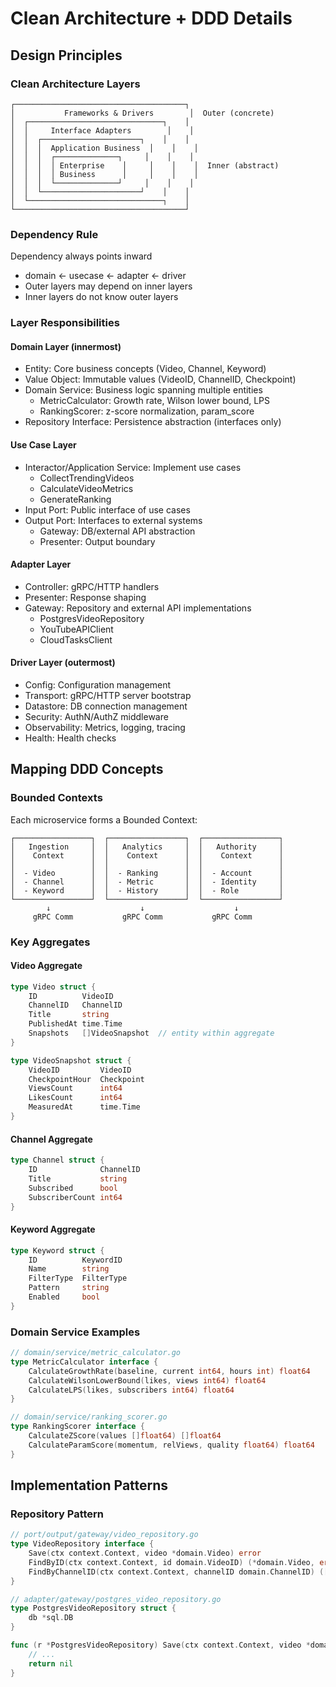 # Clean Architecture + DDD Details

## Design Principles

### Clean Architecture Layers

```
┌──────────────────────────────────────┐
│           Frameworks & Drivers        │  Outer (concrete)
│  ┌──────────────────────────────┐    │
│  │     Interface Adapters        │    │
│  │  ┌──────────────────────┐    │    │
│  │  │  Application Business  │    │    │
│  │  │  ┌──────────────┐     │    │    │
│  │  │  │ Enterprise    │     │    │    │  Inner (abstract)
│  │  │  │ Business      │     │    │    │
│  │  │  └──────────────┘     │    │    │
│  │  └──────────────────────┘    │    │
│  └──────────────────────────────┐    │
└──────────────────────────────────────┘
```

### Dependency Rule

Dependency always points inward
- domain ← usecase ← adapter ← driver
- Outer layers may depend on inner layers
- Inner layers do not know outer layers

### Layer Responsibilities

#### Domain Layer (innermost)
- Entity: Core business concepts (Video, Channel, Keyword)
- Value Object: Immutable values (VideoID, ChannelID, Checkpoint)
- Domain Service: Business logic spanning multiple entities
  - MetricCalculator: Growth rate, Wilson lower bound, LPS
  - RankingScorer: z-score normalization, param_score
- Repository Interface: Persistence abstraction (interfaces only)

#### Use Case Layer
- Interactor/Application Service: Implement use cases
  - CollectTrendingVideos
  - CalculateVideoMetrics
  - GenerateRanking
- Input Port: Public interface of use cases
- Output Port: Interfaces to external systems
  - Gateway: DB/external API abstraction
  - Presenter: Output boundary

#### Adapter Layer
- Controller: gRPC/HTTP handlers
- Presenter: Response shaping
- Gateway: Repository and external API implementations
  - PostgresVideoRepository
  - YouTubeAPIClient
  - CloudTasksClient

#### Driver Layer (outermost)
- Config: Configuration management
- Transport: gRPC/HTTP server bootstrap
- Datastore: DB connection management
- Security: AuthN/AuthZ middleware
- Observability: Metrics, logging, tracing
- Health: Health checks

## Mapping DDD Concepts

### Bounded Contexts

Each microservice forms a Bounded Context:

```
┌─────────────────┐  ┌─────────────────┐  ┌─────────────────┐
│   Ingestion     │  │   Analytics     │  │   Authority     │
│    Context      │  │    Context      │  │    Context      │
│                 │  │                 │  │                 │
│  - Video        │  │  - Ranking      │  │  - Account      │
│  - Channel      │  │  - Metric       │  │  - Identity     │
│  - Keyword      │  │  - History      │  │  - Role         │
└─────────────────┘  └─────────────────┘  └─────────────────┘
        ↓                    ↓                    ↓
     gRPC Comm           gRPC Comm           gRPC Comm
```

### Key Aggregates

#### Video Aggregate
```go
type Video struct {
    ID          VideoID
    ChannelID   ChannelID  
    Title       string
    PublishedAt time.Time
    Snapshots   []VideoSnapshot  // entity within aggregate
}

type VideoSnapshot struct {
    VideoID         VideoID
    CheckpointHour  Checkpoint
    ViewsCount      int64
    LikesCount      int64
    MeasuredAt      time.Time
}
```

#### Channel Aggregate
```go
type Channel struct {
    ID              ChannelID
    Title           string
    Subscribed      bool
    SubscriberCount int64
}
```

#### Keyword Aggregate
```go
type Keyword struct {
    ID          KeywordID
    Name        string
    FilterType  FilterType
    Pattern     string
    Enabled     bool
}
```

### Domain Service Examples

```go
// domain/service/metric_calculator.go
type MetricCalculator interface {
    CalculateGrowthRate(baseline, current int64, hours int) float64
    CalculateWilsonLowerBound(likes, views int64) float64
    CalculateLPS(likes, subscribers int64) float64
}

// domain/service/ranking_scorer.go  
type RankingScorer interface {
    CalculateZScore(values []float64) []float64
    CalculateParamScore(momentum, relViews, quality float64) float64
}
```

## Implementation Patterns

### Repository Pattern
```go
// port/output/gateway/video_repository.go
type VideoRepository interface {
    Save(ctx context.Context, video *domain.Video) error
    FindByID(ctx context.Context, id domain.VideoID) (*domain.Video, error)
    FindByChannelID(ctx context.Context, channelID domain.ChannelID) ([]*domain.Video, error)
}

// adapter/gateway/postgres_video_repository.go
type PostgresVideoRepository struct {
    db *sql.DB
}

func (r *PostgresVideoRepository) Save(ctx context.Context, video *domain.Video) error {
    // ...
    return nil
}
```
